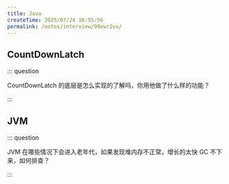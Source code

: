 ```yaml
---
title: Java
createTime: 2025/07/24 16:55:56
permalink: /notes/interview/99ewr2vv/
---
```

## CountDownLatch

::: question 

CountDownLatch 的底层是怎么实现的了解吗，你用他做了什么样的功能？

:::

## JVM

::: question 

JVM 在哪些情况下会进入老年代，如果发现堆内存不正常，增长的太快 GC 不下来，如何排查？

:::
